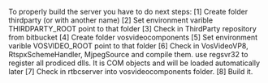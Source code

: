To properly build the server you have to do next steps:
[1] Create folder thirdparty (or with another name)
[2] Set environment varible THIRDPARTY_ROOT point to that folder
[3] Check in ThirdParty repository from bitbucket
[4] Create folder vosvideocomponents
[5] Set environment varible VOSVIDEO_ROOT point to that folder
[6] Check in VosVideoVP8, RtspxSchemeHandler, MjpegSource and compile them. use regsvr32 to register all prodiced dlls. 
It is COM objects and will be loaded automatically later
[7] Check in rtbcserver into vosvideocomponents folder.
[8] Build it.
